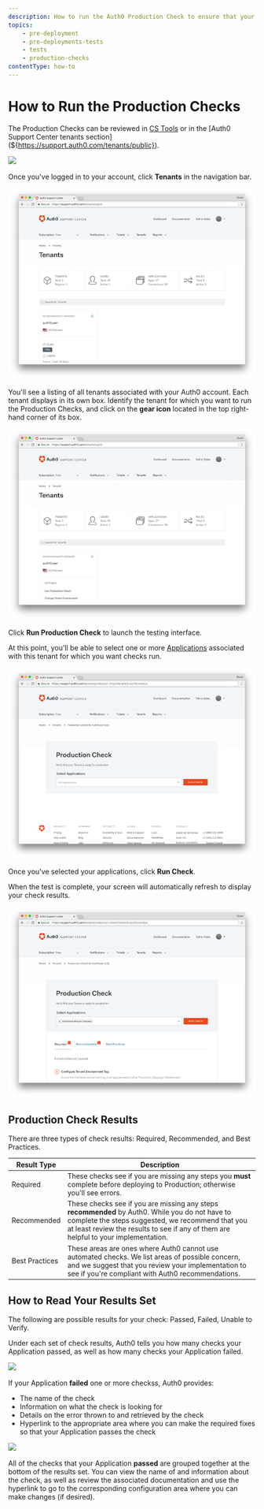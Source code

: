 ```yaml
---
description: How to run the Auth0 Production Check to ensure that your Applications are production-ready
topics:
    - pre-deployment
    - pre-deployments-tests
    - tests
    - production-checks
contentType: how-to
---
```


# How to Run the Production Checks

The Production Checks can be reviewed in [CS Tools](${https://support-it.auth0.com/tenants/checklist?tenantId=solepano@us}) or in the [Auth0 Support Center tenants section](${https://support.auth0.com/tenants/public}).

![](/media/articles/support/pre-deployment-tests/support-home.png)

Once you've logged in to your account, click **Tenants** in the navigation bar.

![](/media/articles/support/pre-deployment-tests/tenants.png)

You'll see a listing of all tenants associated with your Auth0 account. Each tenant displays in its own box. Identify the tenant for which you want to run the Production Checks, and click on the **gear icon** located in the top right-hand corner of its box.

![](/media/articles/support/pre-deployment-tests/tenants-tests.png)

Click **Run Production Check** to launch the testing interface.

At this point, you'll be able to select one or more [Applications](/applications) associated with this tenant for which you want checks run.

![](/media/articles/support/pre-deployment-tests/choose-clients.png)

Once you've selected your applications, click **Run Check**.

When the test is complete, your screen will automatically refresh to display your check results. 

![](/media/articles/support/pre-deployment-tests/results.png)


## Production Check Results

There are three types of check results: Required, Recommended, and Best Practices.

| Result Type | Description |
| ----------- | ----------- |
| Required | These checks see if you are missing any steps you **must** complete before deploying to Production; otherwise you'll see errors. |
| Recommended | These checks see if you are missing any steps **recommended** by Auth0. While you do not have to complete the steps suggested, we recommend that you at least review the results to see if any of them are helpful to your implementation.
| Best Practices | These areas are ones where Auth0 cannot use automated checks. We list areas of possible concern, and we suggest that you review your implementation to see if you're compliant with Auth0 recommendations. |

## How to Read Your Results Set

The following are possible results for your check: Passed, Failed, Unable to Verify.

Under each set of check results, Auth0 tells you how many checks your Application passed, as well as how many checks your Application failed.

![](/media/articles/support/pre-deployment-tests/reading-results.png)

If your Application **failed** one or more checkss, Auth0 provides:

* The name of the check
* Information on what the check is looking for
* Details on the error thrown to and retrieved by the check
* Hyperlink to the appropriate area where you can make the required fixes so that your Application passes the check

![](/media/articles/support/pre-deployment-tests/detailed-results.png)

All of the checks that your Application **passed** are grouped together at the bottom of the results set. You can view the name of and information about the check, as well as review the associated documentation and use the hyperlink to go to the corresponding configuration area where you can make changes (if desired).
